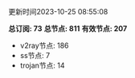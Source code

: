更新时间2023-10-25 08:55:08

**总订阅: 73**
**总节点: 811**
**有效节点: 207**
- v2ray节点: 186
- ss节点: 7
- trojan节点: 14
